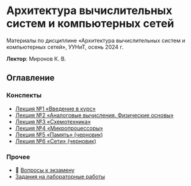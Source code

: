 # Архитектура вычислительных систем и компьютерных сетей
Материалы по дисциплине «Архитектура вычислительных систем и компьютерных сетей», УУНиТ, осень 2024 г.

**Лектор**: Миронов К. В.


## Оглавление
### Конспекты
- [Лекция №1 «Введение в курс»](lecture_01/lecture-1.md)
- [Лекция №2 «Аналоговые вычисления. Физические основы»](lecture_02/lecture-2.md)
- [Лекция №3 «Схемотехника»](lecture_03/lecture-3.md)
- [Лекция №4 «Микропроцессоры»](lecture_04/lecture-4.md)
- [Лекция №5 «Память» (черновик)](lecture_05/lecture-5.md)
- [Лекция №6 «Сети» (черновик)](lecture_06/lecture-6.md)

### Прочее
- 📌 [Вопросы к экзамену](Exam/exam_tasks.md)
- [Задания на лабораторные работы](Labs/lab_task.md)
  
